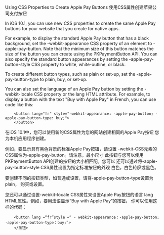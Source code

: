 Using CSS Properties to Create Apple Pay Buttons
使用CSS属性创建苹果公司支付按钮

In iOS 10.1, you can use new CSS properties to create the same Apple Pay buttons for your website 
that you create for native apps.

For example, to display the standard Apple Pay button that has a black background, set the 
-webkit-appearance CSS property of an element to -apple-pay-button. Note that the minimum size of
this button matches the size of the button you can create using the PKPaymentButton API. You can 
also specify the standard button appearances by setting the -apple-pay-button-style CSS property to 
white, white-outline, or black.

To create different button types, such as plain or set-up, set the -apple-pay-button-type to plain, 
buy, or set-up.

You can also set the language of an Apple Pay button by setting the -webkit-locale CSS property or 
the lang HTML attribute. For example, to display a button with the text "Buy with Apple Pay" in French, 
you can use code like this:

```
    <button lang="fr" style="-webkit-appearance: -apple-pay-button; -apple-pay-button-type: buy;">
    </button>

```

在iOS 10.1中，您可以使用新的CSS属性为您的网站创建相同的Apple Pay按钮
您为本机应用程序创建。

例如，要显示具有黑色背景的标准Apple Pay按钮，请设置
-webkit-CSS元素的CSS属性为-apple-pay-button。请注意，最小尺寸
此按钮与您可以使用PKPaymentButton API创建的按钮的大小相匹配。您可以
还可以通过将-apple-pay-button-style CSS属性设置为指定标准按钮的外观
白色，白色轮廓或黑色。

要创建不同的按钮类型，如普通或设置，请将-apple-pay-button-type设置为plain，
购买或设置。

您还可以通过设置-webkit-locale CSS属性来设置Apple Pay按钮的语言
lang HTML属性。例如，要用法语显示“Buy with Apple Pay”的按钮，
你可以使用这样的代码：

```
    <button lang =“fr”style =“ - webkit-appearance：-apple-pay-button; -apple-pay-button-type：buy;”>
    </按钮>

```

